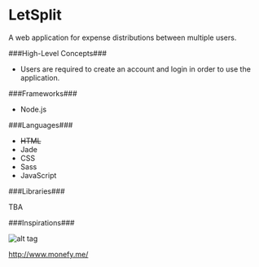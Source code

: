 LetSplit
========

A web application for expense distributions between multiple users.


###High-Level Concepts###

* Users are required to create an account and login in order to use the application.


###Frameworks###

* Node.js


###Languages###

* ~~HTML~~
* Jade
* CSS
* Sass
* JavaScript


###Libraries###

TBA


###Inspirations###

![alt tag](http://www.elandroidelibre.com/wp-content/uploads/2014/03/monefy-money-manager-android-app-cab.png)

http://www.monefy.me/
